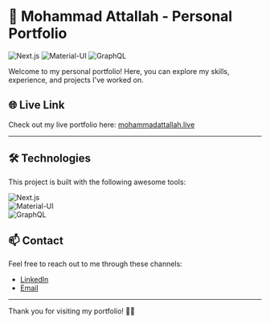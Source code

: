 # 🚀 Mohammad Attallah - Personal Portfolio

![Next.js](https://img.shields.io/badge/Next.js-14-blue)   ![Material-UI](https://img.shields.io/badge/Material--UI-v5-orange)  ![GraphQL](https://img.shields.io/badge/GraphQL-API-lightblue)



Welcome to my personal portfolio! Here, you can explore my skills, experience, and projects I've worked on.

## 🌐 Live Link

Check out my live portfolio here: [mohammadattallah.live](https://mohammadattallah.live/)

---

## 🛠️ Technologies

This project is built with the following awesome tools:

![Next.js](https://img.shields.io/badge/Next.js-v14-blue)  
![Material-UI](https://img.shields.io/badge/Material--UI-v5.0-blue)  
![GraphQL](https://img.shields.io/badge/GraphQL-API-blue)



## 📫 Contact

Feel free to reach out to me through these channels:

- [LinkedIn](https://jo.linkedin.com/in/mohammad-mohmoud-attallah)
- [Email](mohammad.attallah1@outlook.com)

---

Thank you for visiting my portfolio! 🚀✨
